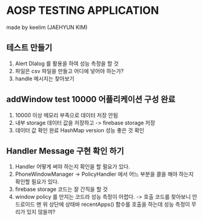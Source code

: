 # AOSP TESTING APPLICATION

made by keelim (JAEHYUN KIM)

## 테스트 만들기
1. Alert DIalog 를 활용을 하여 성능 측정을 할 것
2. 파일은 csv 파일을 만들고 어디에 넣어야 하는가?
3. handle 메시지는 찾아보기


## addWindow test 10000 어플리케이션 구성 완료
1. 10000 이상 메모리 부족으로 데이터 저장 안됨
2. 내부 storage 데이터 값을 저장하고 -> firebase storage 저장
3. 데이터 값 확인 완료 HashMap version 성능 좋은 것 확인

## Handler Message 구현 확인 하기
1. Handler 어떻게 써야 하는지 확인을 할 필요가 있다.
2. PhoneWindowManager -> PolicyHandler 에서 어느 부분을 콜을 해야 하는지 확인할 필요가 있다.
3. firebase storage 코드는 잘 간직을 할 것  
4. window policy 를 만지는 코드라 성능 측정이 어렵다. -> 호출 코드를 찾아보니 안드로이드 맨 위 상단에 상태바
recentApps() 함수를 호출을 하는데 성능 측정이 무리가 있지 않을까?

